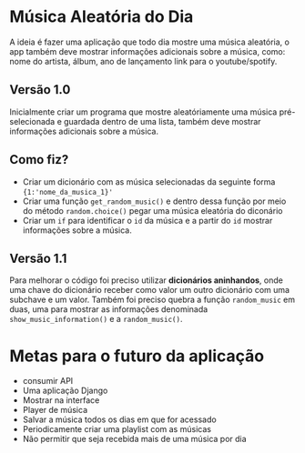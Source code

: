 # Música Aleatória do Dia
A ideia é fazer uma aplicação que todo dia mostre uma música aleatória, o app também deve mostrar informações adicionais sobre a música, como: nome do artista, álbum, ano de lançamento link para o youtube/spotify.
## Versão 1.0
Inicialmente criar um programa que mostre aleatóriamente uma música pré-selecionada e guardada dentro de uma lista, também deve mostrar informações adicionais sobre a música.
## Como fiz?
- Criar um dicionário com as música selecionadas da seguinte forma `{1:'nome_da_musica_1}'`
- Criar uma função `get_random_music()` e dentro dessa função por meio do método `random.choice()` pegar uma música eleatória do diconário
- Criar um `if` para identificar o `id` da música e a partir do `id` mostrar informações sobre a música.

## Versão 1.1
Para melhorar o código foi preciso utilizar **dicionários aninhandos**, onde uma chave do dicionário receber como valor um outro dicionário com uma subchave e um valor. Também foi preciso quebra a função `random_music` em duas, uma para mostrar as informações denominada `show_music_information()` e a `random_music()`.

# Metas para o futuro da aplicação
- consumir API
- Uma aplicação Django
- Mostrar na interface
- Player de música
- Salvar a música todos os dias em que for acessado
- Periodicamente criar uma playlist com as músicas
- Não permitir que seja recebida mais de uma música por dia
